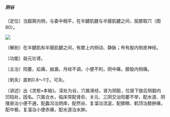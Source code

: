##### 阴谷

〔定位〕当腘窝内侧，与委中相平，在半腱肌腱与半膜肌腱之间，屈膝取穴（图80）。

![](./img/图80.jpg)

〔解剖〕在半腱肌和半膜肌腱之间，有膝上内侧动、静脉；布有股内侧皮神经。

〔功能〕益元壮肾。

〔主治〕阳萎，疝痛，崩漏，月经不调，小便不利，阴中痛，膝股内侧痛。

〔刺灸〕直刺0.8〜1寸。可灸。

〔讲述〕出《灵枢•本输》。深处为谷，穴属肾经，肾为阴脏，位居下肢后侧腘内凹陷处，因名。穴属合水，临床常配肾俞、关元、三阴交治阳萎不举，配水道、阴陵泉治小便不通，配蠡沟治阴痒，配然谷、复溜治流涎，配膝眼、鹤顶治膝肿痛，配中极，复溜治小便赤痛，配水道治水肿。
